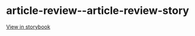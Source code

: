 # article-review--article-review-story

[View in storybook](https://raw.githack.com/Independent-Digital-News-and-Media-Ltd/standard-pwamp-sb/PR-723-sb/index.html?path=/story/article-review--article-review-story)